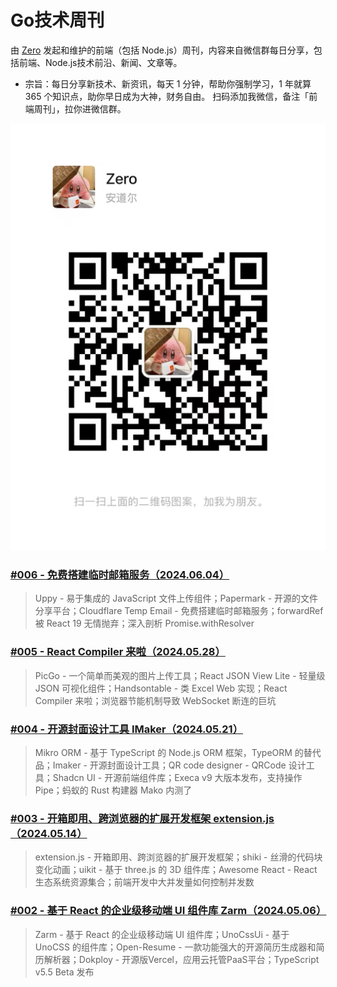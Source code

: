 # Go技术周刊

由 [Zero](https://github.com/whatwewant) 发起和维护的前端（包括 Node.js）周刊，内容来自微信群每日分享，包括前端、Node.js技术前沿、新闻、文章等。

* 宗旨：每日分享新技术、新资讯，每天 1 分钟，帮助你强制学习，1 年就算 365 个知识点，助你早日成为大神，财务自由。
扫码添加我微信，备注「前端周刊」，拉你进微信群。

![](./images/WeChat-QRCode.png)

### [#006 - 免费搭建临时邮箱服务（2024.06.04）](./006%20-%202024.06.04.md)

> Uppy - 易于集成的 JavaScript 文件上传组件；Papermark - 开源的文件分享平台；Cloudflare Temp Email - 免费搭建临时邮箱服务；forwardRef 被 React 19 无情抛弃；深入剖析 Promise.withResolver

### [#005 - React Compiler 来啦（2024.05.28）](./005%20-%202024.05.28.md)

> PicGo - 一个简单而美观的图片上传工具；React JSON View Lite - 轻量级 JSON 可视化组件；Handsontable - 类 Excel Web 实现；React Compiler 来啦；浏览器节能机制导致 WebSocket 断连的巨坑

### [#004 - 开源封面设计工具 IMaker（2024.05.21）](./004%20-%202024.05.21.md)

> Mikro ORM - 基于 TypeScript 的 Node.js ORM 框架，TypeORM 的替代品；Imaker - 开源封面设计工具；QR code designer - QRCode 设计工具；Shadcn UI - 开源前端组件库；Execa v9 大版本发布，支持操作 Pipe；蚂蚁的 Rust 构建器 Mako 内测了

### [#003 - 开箱即用、跨浏览器的扩展开发框架 extension.js（2024.05.14）](./003%20-%202024.05.14.md)

> extension.js - 开箱即用、跨浏览器的扩展开发框架；shiki - 丝滑的代码块变化动画；uikit - 基于 three.js 的 3D 组件库；Awesome React - React 生态系统资源集合；前端开发中大并发量如何控制并发数

### [#002 - 基于 React 的企业级移动端 UI 组件库 Zarm（2024.05.06）](./002%20-%202024.05.06.md)

> Zarm - 基于 React 的企业级移动端 UI 组件库；UnoCssUi - 基于 UnoCSS 的组件库；Open-Resume - 一款功能强大的开源简历生成器和简历解析器；Dokploy - 开源版Vercel，应用云托管PaaS平台；TypeScript v5.5 Beta 发布
